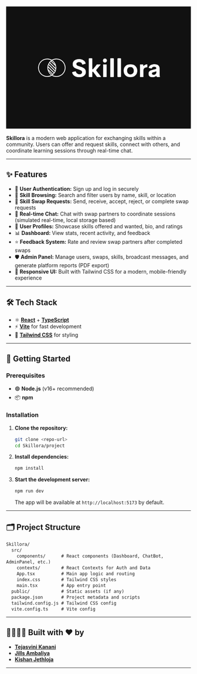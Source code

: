 ![Banner](https://github.com/tejasvini2006/Skillora-Skill_Swapping_Platform/blob/main/Skillora_logo.jpg)


**Skillora** is a modern web application for exchanging skills within a community. Users can offer and request skills, connect with others, and coordinate learning sessions through real-time chat. 

---

## ✨ **Features**

- 🔐 **User Authentication:** Sign up and log in securely
- 🔎 **Skill Browsing:** Search and filter users by name, skill, or location
- 🔄 **Skill Swap Requests:** Send, receive, accept, reject, or complete swap requests
- 💬 **Real-time Chat:** Chat with swap partners to coordinate sessions (simulated real-time, local storage based)
- 👤 **User Profiles:** Showcase skills offered and wanted, bio, and ratings
- 📊 **Dashboard:** View stats, recent activity, and feedback
- ⭐ **Feedback System:** Rate and review swap partners after completed swaps
- 🛡️ **Admin Panel:** Manage users, swaps, skills, broadcast messages, and generate platform reports (PDF export)
- 📱 **Responsive UI:** Built with Tailwind CSS for a modern, mobile-friendly experience

---

## 🛠️ **Tech Stack**

- ⚛️ **[React](https://react.dev/)** + **[TypeScript](https://www.typescriptlang.org/)**
- ⚡ **[Vite](https://vitejs.dev/)** for fast development
- 🎨 **[Tailwind CSS](https://tailwindcss.com/)** for styling

---

## 🚀 **Getting Started**

### **Prerequisites**
- 🟢 **Node.js** (v16+ recommended)
- 📦 **npm**

### **Installation**

1. **Clone the repository:**
   ```bash
   git clone <repo-url>
   cd Skillora/project
   ```
2. **Install dependencies:**
   ```bash
   npm install
   ```
3. **Start the development server:**
   ```bash
   npm run dev
   ```
   The app will be available at `http://localhost:5173` by default.

---

## 🗂️ **Project Structure**

```text
Skillora/
  src/
    components/      # React components (Dashboard, ChatBot, AdminPanel, etc.)
    contexts/        # React Contexts for Auth and Data
    App.tsx          # Main app logic and routing
    index.css        # Tailwind CSS styles
    main.tsx         # App entry point
  public/            # Static assets (if any)
  package.json       # Project metadata and scripts
  tailwind.config.js # Tailwind CSS config
  vite.config.ts     # Vite config
```

---

## 👩‍💻👨‍💻 **Built with ❤️ by**

- [**Tejasvini Kanani**](https://github.com/tejasvini2006)
- [**Jills Ambaliya**](https://github.com/jills1811)
- [**Kishan Jethloja**](https://github.com/kishan-jethloja)

---

